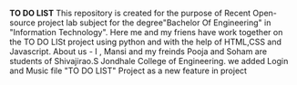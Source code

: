 **TO DO LIST**
This repository is created for the purpose of Recent Open-source project lab subject for the degree"Bachelor Of Engineering" in "Information Technology". Here me and my friens have work together on the TO DO LISt project
using python and with the help of HTML,CSS and Javascript.
About us - I , Mansi and my freinds Pooja and Soham are students of Shivajirao.S Jondhale College of Engineering.
we added Login and Music file "TO DO LIST" Project as a new feature in project

 
